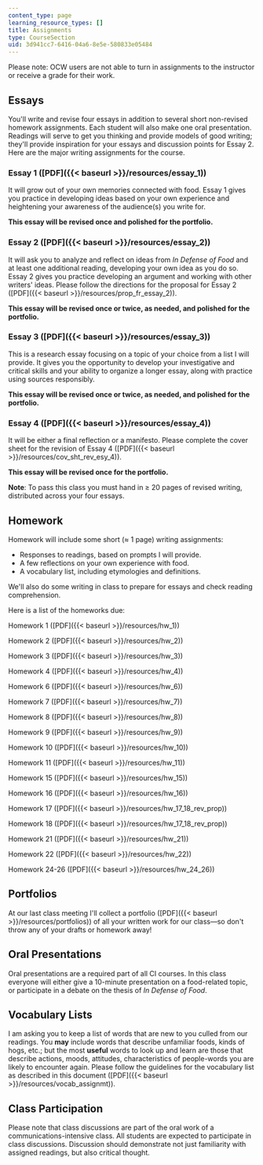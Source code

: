 ```yaml
---
content_type: page
learning_resource_types: []
title: Assignments
type: CourseSection
uid: 3d941cc7-6416-04a6-8e5e-580833e05484
---
```


Please note: OCW users are not able to turn in assignments to the instructor or receive a grade for their work.

Essays
------

You'll write and revise four essays in addition to several short non-revised homework assignments. Each student will also make one oral presentation. Readings will serve to get you thinking and provide models of good writing; they'll provide inspiration for your essays and discussion points for Essay 2. Here are the major writing assignments for the course.

### Essay 1 ([PDF]({{< baseurl >}}/resources/essay_1))

It will grow out of your own memories connected with food. Essay 1 gives you practice in developing ideas based on your own experience and heightening your awareness of the audience(s) you write for.

**This essay will be revised once and polished for the portfolio.**

### Essay 2 ([PDF]({{< baseurl >}}/resources/essay_2))

It will ask you to analyze and reflect on ideas from _In_ _Defense of Food_ and at least one additional reading, developing your own idea as you do so. Essay 2 gives you practice developing an argument and working with other writers' ideas. Please follow the directions for the proposal for Essay 2 ([PDF]({{< baseurl >}}/resources/prop_fr_essay_2)).

**This essay will be revised once or twice, as needed, and polished for the portfolio.**

### Essay 3 ([PDF]({{< baseurl >}}/resources/essay_3))

This is a research essay focusing on a topic of your choice from a list I will provide. It gives you the opportunity to develop your investigative and critical skills and your ability to organize a longer essay, along with practice using sources responsibly.

**This essay will be revised once or twice, as needed, and polished for the portfolio.**

### Essay 4 ([PDF]({{< baseurl >}}/resources/essay_4))

It will be either a final reflection or a manifesto. Please complete the cover sheet for the revision of Essay 4 ([PDF]({{< baseurl >}}/resources/cov_sht_rev_esy_4)).

**This essay will be revised once for the portfolio.**

**Note**: To pass this class you must hand in ≥ 20 pages of revised writing, distributed across your four essays.

Homework
--------

Homework will include some short (≈ 1 page) writing assignments:

*   Responses to readings, based on prompts I will provide.
*   A few reflections on your own experience with food.
*   A vocabulary list, including etymologies and definitions.

We'll also do some writing in class to prepare for essays and check reading comprehension.

Here is a list of the homeworks due:

Homework 1 ([PDF]({{< baseurl >}}/resources/hw_1))

Homework 2 ([PDF]({{< baseurl >}}/resources/hw_2))

Homework 3 ([PDF]({{< baseurl >}}/resources/hw_3))

Homework 4 ([PDF]({{< baseurl >}}/resources/hw_4))

Homework 6 ([PDF]({{< baseurl >}}/resources/hw_6))

Homework 7 ([PDF]({{< baseurl >}}/resources/hw_7))

Homework 8 ([PDF]({{< baseurl >}}/resources/hw_8))

Homework 9 ([PDF]({{< baseurl >}}/resources/hw_9))

Homework 10 ([PDF]({{< baseurl >}}/resources/hw_10))

Homework 11 ([PDF]({{< baseurl >}}/resources/hw_11))

Homework 15 ([PDF]({{< baseurl >}}/resources/hw_15))

Homework 16 ([PDF]({{< baseurl >}}/resources/hw_16))

Homework 17 ([PDF]({{< baseurl >}}/resources/hw_17_18_rev_prop))

Homework 18 ([PDF]({{< baseurl >}}/resources/hw_17_18_rev_prop))

Homework 21 ([PDF]({{< baseurl >}}/resources/hw_21))

Homework 22 ([PDF]({{< baseurl >}}/resources/hw_22))

Homework 24-26 ([PDF]({{< baseurl >}}/resources/hw_24_26))

Portfolios
----------

At our last class meeting I'll collect a portfolio ([PDF]({{< baseurl >}}/resources/portfolios)) of all your written work for our class—so don't throw any of your drafts or homework away!

Oral Presentations
------------------

Oral presentations are a required part of all CI courses. In this class everyone will either give a 10-minute presentation on a food-related topic, or participate in a debate on the thesis of _In Defense of Food_.

Vocabulary Lists
----------------

I am asking you to keep a list of words that are new to you culled from our readings. You **may** include words that describe unfamiliar foods, kinds of hogs, etc.; but the most **useful** words to look up and learn are those that describe actions, moods, attitudes, characteristics of people-words you are likely to encounter again. Please follow the guidelines for the vocabulary list as described in this document ([PDF]({{< baseurl >}}/resources/vocab_assignmt)).

Class Participation
-------------------

Please note that class discussions are part of the oral work of a communications-intensive class. All students are expected to participate in class discussions. Discussion should demonstrate not just familiarity with assigned readings, but also critical thought.